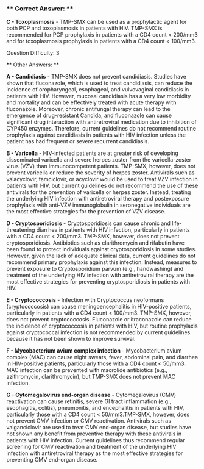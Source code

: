 ### ** Correct Answer: **

**C - Toxoplasmosis** - TMP-SMX can be used as a prophylactic agent for both PCP and toxoplasmosis in patients with HIV. TMP-SMX is recommended for PCP prophylaxis in patients with a CD4 count < 200/mm3 and for toxoplasmosis prophylaxis in patients with a CD4 count < 100/mm3.

Question Difficulty: 3

** Other Answers: **

**A - Candidiasis** - TMP-SMX does not prevent candidiasis. Studies have shown that fluconazole, which is used to treat candidiasis, can reduce the incidence of oropharyngeal, esophageal, and vulvovaginal candidiasis in patients with HIV. However, mucosal candidiasis has a very low morbidity and mortality and can be effectively treated with acute therapy with fluconazole. Moreover, chronic antifungal therapy can lead to the emergence of drug-resistant Candida, and fluconazole can cause significant drug interaction with antiretroviral medication due to inhibition of CYP450 enzymes. Therefore, current guidelines do not recommend routine prophylaxis against candidiasis in patients with HIV infection unless the patient has had frequent or severe recurrent candidiasis.

**B - Varicella** - HIV-infected patients are at greater risk of developing disseminated varicella and severe herpes zoster from the varicella-zoster virus (VZV) than immunocompetent patients. TMP-SMX, however, does not prevent varicella or reduce the severity of herpes zoster. Antivirals such as valacyclovir, famciclovir, or acyclovir would be used to treat VZV infection in patients with HIV, but current guidelines do not recommend the use of these antivirals for the prevention of varicella or herpes zoster. Instead, treating the underlying HIV infection with antiretroviral therapy and postexposure prophylaxis with anti-VZV immunoglobulin in seronegative individuals are the most effective strategies for the prevention of VZV disease.

**D - Cryptosporidiosis** - Cryptosporidiosis can cause chronic and life-threatening diarrhea in patients with HIV infection, particularly in patients with a CD4 count < 200/mm3. TMP-SMX, however, does not prevent cryptosporidiosis. Antibiotics such as clarithromycin and rifabutin have been found to protect individuals against cryptosporidiosis in some studies. However, given the lack of adequate clinical data, current guidelines do not recommend primary prophylaxis against this infection. Instead, measures to prevent exposure to Cryptosporidium parvum (e.g., handwashing) and treatment of the underlying HIV infection with antiretroviral therapy are the most effective strategies for preventing cryptosporidiosis in patients with HIV.

**E - Cryptococcosis** - Infection with Cryptococcus neoformans (cryptococcosis) can cause meningoencephalitis in HIV-positive patients, particularly in patients with a CD4 count < 100/mm3. TMP-SMX, however, does not prevent cryptococcosis. Fluconazole or itraconazole can reduce the incidence of cryptococcosis in patients with HIV, but routine prophylaxis against cryptococcal infection is not recommended by current guidelines because it has not been shown to improve survival.

**F - Mycobacterium avium complex infection** - Mycobacterium avium complex (MAC) can cause night sweats, fever, abdominal pain, and diarrhea in HIV-positive patients, particularly those with a CD4 count < 50/mm3. MAC infection can be prevented with macrolide antibiotics (e.g., azithromycin, clarithromycin), but TMP-SMX does not prevent MAC infection.

**G - Cytomegalovirus end-organ disease** - Cytomegalovirus (CMV) reactivation can cause retinitis, severe GI tract inflammation (e.g., esophagitis, colitis), pneumonitis, and encephalitis in patients with HIV, particularly those with a CD4 count < 50/mm3.TMP-SMX, however, does not prevent CMV infection or CMV reactivation. Antivirals such as valganciclovir are used to treat CMV end-organ disease, but studies have not shown any benefit from preventive therapy with these antivirals in patients with HIV infection. Current guidelines thus recommend regular screening for CMV reactivation and treatment of the underlying HIV infection with antiretroviral therapy as the most effective strategies for preventing CMV end-organ disease.

